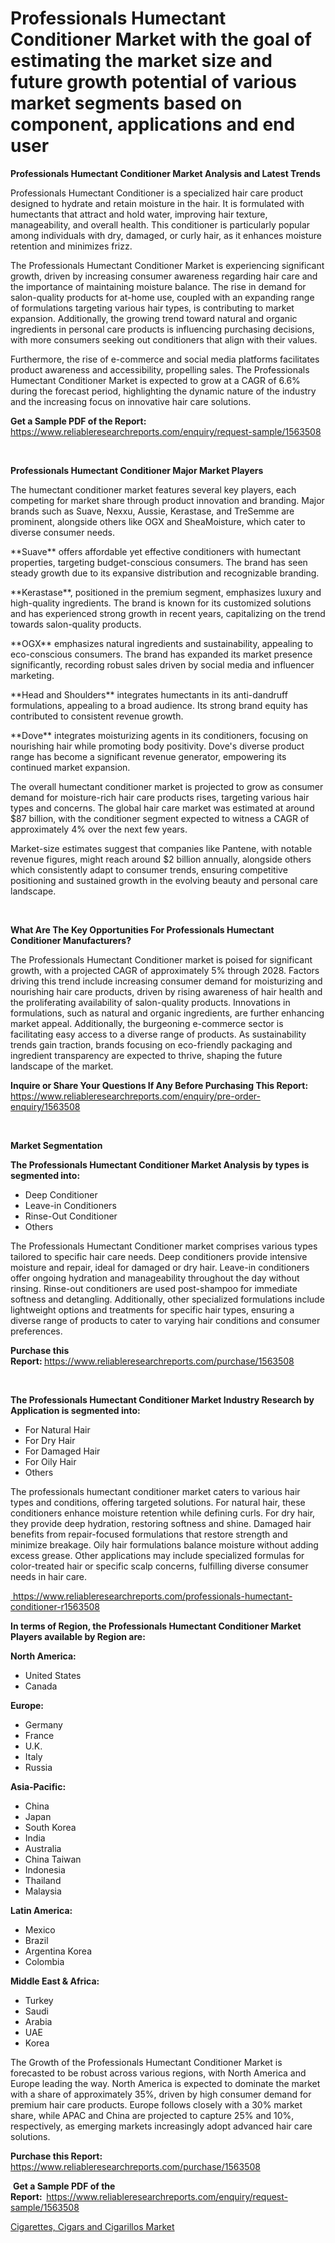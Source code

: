 <p><h1>Professionals Humectant Conditioner Market with the goal of estimating the market size and future growth potential of various market segments based on component, applications and end user</h1></p><p><strong>Professionals Humectant Conditioner Market Analysis and Latest Trends</strong></p>
<p><p>Professionals Humectant Conditioner is a specialized hair care product designed to hydrate and retain moisture in the hair. It is formulated with humectants that attract and hold water, improving hair texture, manageability, and overall health. This conditioner is particularly popular among individuals with dry, damaged, or curly hair, as it enhances moisture retention and minimizes frizz.</p><p>The Professionals Humectant Conditioner Market is experiencing significant growth, driven by increasing consumer awareness regarding hair care and the importance of maintaining moisture balance. The rise in demand for salon-quality products for at-home use, coupled with an expanding range of formulations targeting various hair types, is contributing to market expansion. Additionally, the growing trend toward natural and organic ingredients in personal care products is influencing purchasing decisions, with more consumers seeking out conditioners that align with their values.</p><p>Furthermore, the rise of e-commerce and social media platforms facilitates product awareness and accessibility, propelling sales. The Professionals Humectant Conditioner Market is expected to grow at a CAGR of 6.6% during the forecast period, highlighting the dynamic nature of the industry and the increasing focus on innovative hair care solutions.</p></p>
<p><strong>Get a Sample PDF of the Report:&nbsp;</strong> <a href="https://www.reliableresearchreports.com/enquiry/request-sample/1563508?utm_campaign=2405&utm_medium=2&utm_source=Github&utm_content=ia&utm_term=09022025&utm_id=professionals-humectant-conditioner">https://www.reliableresearchreports.com/enquiry/request-sample/1563508</a></p>
<p>&nbsp;</p>
<p><strong>Professionals Humectant Conditioner Major Market Players</strong></p>
<p><p>The humectant conditioner market features several key players, each competing for market share through product innovation and branding. Major brands such as Suave, Nexxu, Aussie, Kerastase, and TreSemme are prominent, alongside others like OGX and SheaMoisture, which cater to diverse consumer needs.</p><p>**Suave** offers affordable yet effective conditioners with humectant properties, targeting budget-conscious consumers. The brand has seen steady growth due to its expansive distribution and recognizable branding.</p><p>**Kerastase**, positioned in the premium segment, emphasizes luxury and high-quality ingredients. The brand is known for its customized solutions and has experienced strong growth in recent years, capitalizing on the trend towards salon-quality products.</p><p>**OGX** emphasizes natural ingredients and sustainability, appealing to eco-conscious consumers. The brand has expanded its market presence significantly, recording robust sales driven by social media and influencer marketing. </p><p>**Head and Shoulders** integrates humectants in its anti-dandruff formulations, appealing to a broad audience. Its strong brand equity has contributed to consistent revenue growth.</p><p>**Dove** integrates moisturizing agents in its conditioners, focusing on nourishing hair while promoting body positivity. Dove's diverse product range has become a significant revenue generator, empowering its continued market expansion.</p><p>The overall humectant conditioner market is projected to grow as consumer demand for moisture-rich hair care products rises, targeting various hair types and concerns. The global hair care market was estimated at around $87 billion, with the conditioner segment expected to witness a CAGR of approximately 4% over the next few years.</p><p>Market-size estimates suggest that companies like Pantene, with notable revenue figures, might reach around $2 billion annually, alongside others which consistently adapt to consumer trends, ensuring competitive positioning and sustained growth in the evolving beauty and personal care landscape.</p></p>
<p>&nbsp;</p>
<p><strong>What Are The Key Opportunities For Professionals Humectant Conditioner Manufacturers?</strong></p>
<p><p>The Professionals Humectant Conditioner market is poised for significant growth, with a projected CAGR of approximately 5% through 2028. Factors driving this trend include increasing consumer demand for moisturizing and nourishing hair care products, driven by rising awareness of hair health and the proliferating availability of salon-quality products. Innovations in formulations, such as natural and organic ingredients, are further enhancing market appeal. Additionally, the burgeoning e-commerce sector is facilitating easy access to a diverse range of products. As sustainability trends gain traction, brands focusing on eco-friendly packaging and ingredient transparency are expected to thrive, shaping the future landscape of the market.</p></p>
<p><strong>Inquire or Share Your Questions If Any Before Purchasing This Report:</strong> <a href="https://www.reliableresearchreports.com/enquiry/pre-order-enquiry/1563508?utm_campaign=2405&utm_medium=2&utm_source=Github&utm_content=ia&utm_term=09022025&utm_id=professionals-humectant-conditioner">https://www.reliableresearchreports.com/enquiry/pre-order-enquiry/1563508</a></p>
<p>&nbsp;</p>
<p><strong>Market Segmentation</strong></p>
<p><strong>The Professionals Humectant Conditioner Market Analysis by types is segmented into:</strong></p>
<p><ul><li>Deep Conditioner</li><li>Leave-in Conditioners</li><li>Rinse-Out Conditioner</li><li>Others</li></ul></p>
<p><p>The Professionals Humectant Conditioner market comprises various types tailored to specific hair care needs. Deep conditioners provide intensive moisture and repair, ideal for damaged or dry hair. Leave-in conditioners offer ongoing hydration and manageability throughout the day without rinsing. Rinse-out conditioners are used post-shampoo for immediate softness and detangling. Additionally, other specialized formulations include lightweight options and treatments for specific hair types, ensuring a diverse range of products to cater to varying hair conditions and consumer preferences.</p></p>
<p><strong>Purchase this Report:&nbsp;</strong><a href="https://www.reliableresearchreports.com/purchase/1563508?utm_campaign=2405&utm_medium=2&utm_source=Github&utm_content=ia&utm_term=09022025&utm_id=professionals-humectant-conditioner">https://www.reliableresearchreports.com/purchase/1563508</a></p>
<p>&nbsp;</p>
<p><strong>The Professionals Humectant Conditioner Market Industry Research by Application is segmented into:</strong></p>
<p><ul><li>For Natural Hair</li><li>For Dry Hair</li><li>For Damaged Hair</li><li>For Oily Hair</li><li>Others</li></ul></p>
<p><p>The professionals humectant conditioner market caters to various hair types and conditions, offering targeted solutions. For natural hair, these conditioners enhance moisture retention while defining curls. For dry hair, they provide deep hydration, restoring softness and shine. Damaged hair benefits from repair-focused formulations that restore strength and minimize breakage. Oily hair formulations balance moisture without adding excess grease. Other applications may include specialized formulas for color-treated hair or specific scalp concerns, fulfilling diverse consumer needs in hair care.</p></p>
<p><a href="https://www.reliableresearchreports.com/professionals-humectant-conditioner-r1563508?utm_campaign=2405&utm_medium=2&utm_source=Github&utm_content=ia&utm_term=09022025&utm_id=professionals-humectant-conditioner">&nbsp;https://www.reliableresearchreports.com/professionals-humectant-conditioner-r1563508</a></p>
<p><strong>In terms of Region, the Professionals Humectant Conditioner Market Players available by Region are:</strong></p>
<p>
    <p> <strong> North America: </strong>
        <ul>
            <li>United States</li>
            <li>Canada</li>
        </ul>
        </p> 
    <p> <strong> Europe: </strong>
        <ul>
            <li>Germany</li>
            <li>France</li>
            <li>U.K.</li>
            <li>Italy</li>
            <li>Russia</li>
        </ul>
        </p> 
    <p> <strong> Asia-Pacific: </strong>
        <ul>
            <li>China</li>
            <li>Japan</li>
            <li>South Korea</li>
            <li>India</li>
            <li>Australia</li>
            <li>China Taiwan</li>
            <li>Indonesia</li>
            <li>Thailand</li>
            <li>Malaysia</li>
        </ul>
        </p> 
    <p> <strong> Latin America: </strong>
        <ul>
            <li>Mexico</li>
            <li>Brazil</li>
            <li>Argentina Korea</li>
            <li>Colombia</li>
        </ul>
        </p> 
    <p> <strong> Middle East & Africa: </strong>
        <ul>
            <li>Turkey</li>
            <li>Saudi</li>
            <li>Arabia</li>
            <li>UAE</li>
            <li>Korea</li>
        </ul>
    </p>
    </p>
<p><p>The Growth of the Professionals Humectant Conditioner Market is forecasted to be robust across various regions, with North America and Europe leading the way. North America is expected to dominate the market with a share of approximately 35%, driven by high consumer demand for premium hair care products. Europe follows closely with a 30% market share, while APAC and China are projected to capture 25% and 10%, respectively, as emerging markets increasingly adopt advanced hair care solutions.</p></p>
<p><strong>Purchase this Report: </strong><a href="https://www.reliableresearchreports.com/purchase/1563508?utm_campaign=2405&utm_medium=2&utm_source=Github&utm_content=ia&utm_term=09022025&utm_id=professionals-humectant-conditioner">https://www.reliableresearchreports.com/purchase/1563508</a></p>
<p>&nbsp;<strong>Get a Sample PDF of the Report:&nbsp;&nbsp;</strong><a href="https://www.reliableresearchreports.com/enquiry/request-sample/1563508?utm_campaign=2405&utm_medium=2&utm_source=Github&utm_content=ia&utm_term=09022025&utm_id=professionals-humectant-conditioner">https://www.reliableresearchreports.com/enquiry/request-sample/1563508</a></p>
<p><strong></strong></p>
<p><p><a href="https://github.com/laajzervo/Market-Research-Report-List-1/blob/main/cigarettes-cigars-and-cigarillos-market.md?utm_campaign=2405&utm_medium=2&utm_source=Github&utm_content=ia&utm_term=09022025&utm_id=professionals-humectant-conditioner">Cigarettes, Cigars and Cigarillos Market</a></p></p>